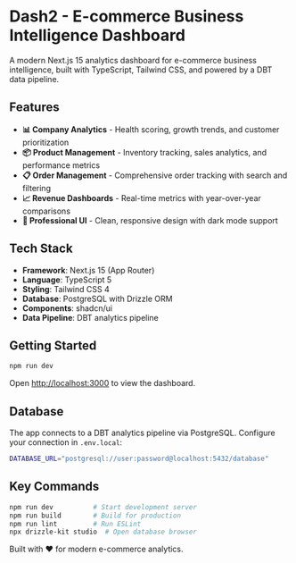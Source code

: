 # Dash2 - E-commerce Business Intelligence Dashboard

A modern Next.js 15 analytics dashboard for e-commerce business intelligence, built with TypeScript, Tailwind CSS, and powered by a DBT data pipeline.

## Features

- **📊 Company Analytics** - Health scoring, growth trends, and customer prioritization
- **📦 Product Management** - Inventory tracking, sales analytics, and performance metrics  
- **📋 Order Management** - Comprehensive order tracking with search and filtering
- **📈 Revenue Dashboards** - Real-time metrics with year-over-year comparisons
- **🎨 Professional UI** - Clean, responsive design with dark mode support

## Tech Stack

- **Framework**: Next.js 15 (App Router)
- **Language**: TypeScript 5
- **Styling**: Tailwind CSS 4
- **Database**: PostgreSQL with Drizzle ORM
- **Components**: shadcn/ui
- **Data Pipeline**: DBT analytics pipeline

## Getting Started

```bash
npm run dev
```

Open [http://localhost:3000](http://localhost:3000) to view the dashboard.

## Database

The app connects to a DBT analytics pipeline via PostgreSQL. Configure your connection in `.env.local`:

```bash
DATABASE_URL="postgresql://user:password@localhost:5432/database"
```

## Key Commands

```bash
npm run dev          # Start development server
npm run build        # Build for production  
npm run lint         # Run ESLint
npx drizzle-kit studio  # Open database browser
```

Built with ❤️ for modern e-commerce analytics.